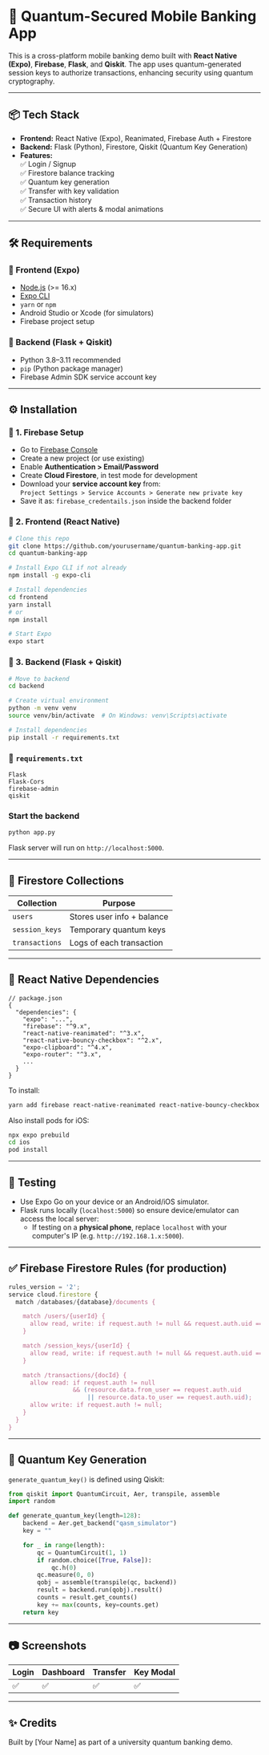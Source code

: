 
# 🔐 Quantum-Secured Mobile Banking App

This is a cross-platform mobile banking demo built with **React Native (Expo)**, **Firebase**, **Flask**, and **Qiskit**. The app uses quantum-generated session keys to authorize transactions, enhancing security using quantum cryptography.

---

## 📦 Tech Stack

- **Frontend:** React Native (Expo), Reanimated, Firebase Auth + Firestore
- **Backend:** Flask (Python), Firestore, Qiskit (Quantum Key Generation)
- **Features:**  
  ✅ Login / Signup  
  ✅ Firestore balance tracking  
  ✅ Quantum key generation  
  ✅ Transfer with key validation  
  ✅ Transaction history  
  ✅ Secure UI with alerts & modal animations

---

## 🛠️ Requirements

### 📱 Frontend (Expo)
- [Node.js](https://nodejs.org/) (>= 16.x)
- [Expo CLI](https://docs.expo.dev/get-started/installation/)
- `yarn` or `npm`
- Android Studio or Xcode (for simulators)
- Firebase project setup

### 🐍 Backend (Flask + Qiskit)
- Python 3.8–3.11 recommended
- `pip` (Python package manager)
- Firebase Admin SDK service account key

---

## ⚙️ Installation

### 🔹 1. Firebase Setup

- Go to [Firebase Console](https://console.firebase.google.com)
- Create a new project (or use existing)
- Enable **Authentication > Email/Password**
- Create **Cloud Firestore**, in test mode for development
- Download your **service account key** from:  
  `Project Settings > Service Accounts > Generate new private key`
- Save it as: `firebase_credentails.json` inside the backend folder

### 🔹 2. Frontend (React Native)

```bash
# Clone this repo
git clone https://github.com/yourusername/quantum-banking-app.git
cd quantum-banking-app

# Install Expo CLI if not already
npm install -g expo-cli

# Install dependencies
cd frontend
yarn install
# or
npm install

# Start Expo
expo start
```

### 🔹 3. Backend (Flask + Qiskit)

```bash
# Move to backend
cd backend

# Create virtual environment
python -m venv venv
source venv/bin/activate  # On Windows: venv\Scripts\activate

# Install dependencies
pip install -r requirements.txt
```

### 🔸 `requirements.txt`
```
Flask
Flask-Cors
firebase-admin
qiskit
```

### Start the backend
```bash
python app.py
```

Flask server will run on `http://localhost:5000`.

---

## 🔑 Firestore Collections

| Collection        | Purpose                        |
|------------------|--------------------------------|
| `users`          | Stores user info + balance     |
| `session_keys`   | Temporary quantum keys         |
| `transactions`   | Logs of each transaction       |

---

## 🔌 React Native Dependencies

```jsonc
// package.json
{
  "dependencies": {
    "expo": "...",
    "firebase": "^9.x",
    "react-native-reanimated": "^3.x",
    "react-native-bouncy-checkbox": "^2.x",
    "expo-clipboard": "^4.x",
    "expo-router": "^3.x",
    ...
  }
}
```

To install:
```bash
yarn add firebase react-native-reanimated react-native-bouncy-checkbox expo-clipboard expo-router
```

Also install pods for iOS:
```bash
npx expo prebuild
cd ios
pod install
```

---

## 🧪 Testing

- Use Expo Go on your device or an Android/iOS simulator.
- Flask runs locally (`localhost:5000`) so ensure device/emulator can access the local server:
  - If testing on a **physical phone**, replace `localhost` with your computer's IP (e.g. `http://192.168.1.x:5000`).

---

## ✅ Firebase Firestore Rules (for production)

```js
rules_version = '2';
service cloud.firestore {
  match /databases/{database}/documents {

    match /users/{userId} {
      allow read, write: if request.auth != null && request.auth.uid == userId;
    }

    match /session_keys/{userId} {
      allow read, write: if request.auth != null && request.auth.uid == userId;
    }

    match /transactions/{docId} {
      allow read: if request.auth != null 
                  && (resource.data.from_user == request.auth.uid 
                      || resource.data.to_user == request.auth.uid);
      allow write: if request.auth != null;
    }
  }
}
```

---

## 🧠 Quantum Key Generation

`generate_quantum_key()` is defined using Qiskit:

```python
from qiskit import QuantumCircuit, Aer, transpile, assemble
import random

def generate_quantum_key(length=128):
    backend = Aer.get_backend("qasm_simulator")
    key = ""

    for _ in range(length):
        qc = QuantumCircuit(1, 1)
        if random.choice([True, False]):
            qc.h(0)
        qc.measure(0, 0)
        qobj = assemble(transpile(qc, backend))
        result = backend.run(qobj).result()
        counts = result.get_counts()
        key += max(counts, key=counts.get)
    return key
```

---

## 📷 Screenshots

| Login | Dashboard | Transfer | Key Modal |
|-------|-----------|----------|-----------|
| ✅    | ✅         | ✅        | ✅         |

---

## ✨ Credits

Built by [Your Name] as part of a university quantum banking demo.
